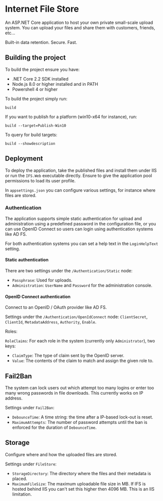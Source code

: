 # Internet File Store
An ASP.NET Core application to host your own private small-scale upload system. You can upload your files and share them with customers, friends, etc... 

Built-in data retention. Secure. Fast.

## Building the project
To build the project ensure you have:

- .NET Core 2.2 SDK installed
- Node.js 8.0 or higher installed and in PATH
- Powershell 4 or higher

To build the project simply run:

    build

If you want to publish for a platform (win10-x64 for instance), run:

    build --target=Publish-Win10
	
To query for build targets:

    build --showdescription

## Deployment
To deploy the application, take the published files and install them under IIS or run the `IFS.Web` executable directly. Ensure to give the application pool permissions to load its user profile.

In `appsettings.json` you can configure various settings, for instance where files are stored.

### Authentication
The application supports simple static authentication for upload and administration using a predefined password in the configuration file,
or you can use OpenID Connect so users can login using authentication systems like AD FS.

For both authentication systems you can set a help text in the `LoginHelpText` setting.

#### Static authentication
There are two settings under the `/Authentication/Static` node:

- `Passphrase`: Used for uploads.
- `Administration`: `UserName` and `Password` for the administration console.

#### OpenID Connect authentication
Connect to an OpenID / OAuth provider like AD FS.

Settings under the `/Authentication/OpenIdConnect` node: `ClientSecret`, `ClientId`, `MetadataAddress`, `Authority`, `Enable`.

Roles:

`RoleClaims`: For each role in the system (currently only `Administrator`), two keys:

- `ClaimType`: The type of claim sent by the OpenID server.
- `Value`: The contents of the claim to match and assign the given role to.

## Fail2Ban
The system can lock users out which attempt too many logins or enter too many wrong passwords in file downloads. This currently works on IP address.

Settings under `Fail2Ban`:
- `DebounceTime`: A time string: the time after a IP-based lock-out is reset.
- `MaximumAttempts`: The number of password attempts until the ban is enforced for the duration of `DebounceTime`.

## Storage
Configure where and how the uploaded files are stored.

Settings under `FileStore`:
- `StorageDirectory`: The directory where the files and their metadata is placed.
- `MaximumFileSize`: The maximum uploadable file size in MB. If IFS is hosted behind IIS you can't set this higher then 4096 MB. This is an IIS limitation.
